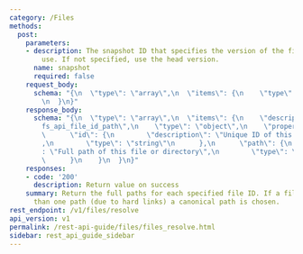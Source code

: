 ```yaml
---
category: /Files
methods:
  post:
    parameters:
    - description: The snapshot ID that specifies the version of the filesystem to
        use. If not specified, use the head version.
      name: snapshot
      required: false
    request_body:
      schema: "{\n  \"type\": \"array\",\n  \"items\": {\n    \"type\": \"string\"\
        \n  }\n}"
    response_body:
      schema: "{\n  \"type\": \"array\",\n  \"items\": {\n    \"description\": \"\
        fs_api_file_id_path\",\n    \"type\": \"object\",\n    \"properties\": {\n\
        \      \"id\": {\n        \"description\": \"Unique ID of this file or directory\"\
        ,\n        \"type\": \"string\"\n      },\n      \"path\": {\n        \"description\"\
        : \"Full path of this file or directory\",\n        \"type\": \"string\"\n\
        \      }\n    }\n  }\n}"
    responses:
    - code: '200'
      description: Return value on success
    summary: Return the full paths for each specified file ID. If a file has more
      than one path (due to hard links) a canonical path is chosen.
rest_endpoint: /v1/files/resolve
api_version: v1
permalink: /rest-api-guide/files/files_resolve.html
sidebar: rest_api_guide_sidebar
---
```

